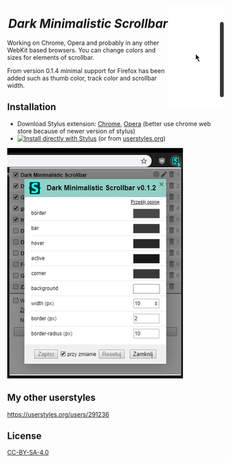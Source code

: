 <img align="right" src="./images/dms.gif"><h1 align="center"><i>Dark Minimalistic Scrollbar</i></h1>
Working on Chrome, Opera and probably in any other WebKit based browsers. You can change colors and sizes for elements of scrollbar.

From version 0.1.4 minimal support for Firefox has been added such as thumb color, track color and scrollbar width.

## Installation
* Download Stylus extension: [Chrome](https://chrome.google.com/webstore/detail/clngdbkpkpeebahjckkjfobafhncgmne), [Opera](https://addons.opera.com/extensions/details/stylus/) (better use chrome web store because of newer version of stylus) <br>
* [![Install directly with Stylus](https://img.shields.io/badge/Install%20directly%20with-Stylus-238b8b.svg)](https://raw.githubusercontent.com/pabli24/DMScrollbar/master/Dark-Minimalistic-Scrollbar.user.css) (or from [userstyles.org](https://userstyles.org/styles/127819/dark-minimalistic-scrollbar))

 ![](./images/stylus.png) 
## My other userstyles
https://userstyles.org/users/291236

## License
[CC-BY-SA-4.0](https://github.com/pabli24/DMScrollbar/blob/master/LICENSE)
